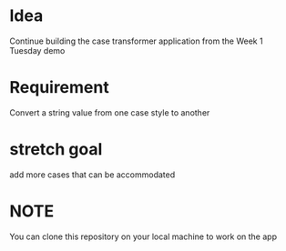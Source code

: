 # Idea
Continue building the case transformer application from the Week 1 Tuesday demo

# Requirement
Convert a string value from one case style to another

# stretch goal 
add more cases that can be accommodated

# NOTE
You can clone this repository on your local machine to work on the app